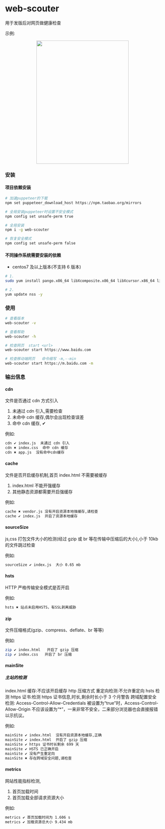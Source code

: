# web-scouter

用于发版后对网页做健康检查

示例:

<div style="text-align:center" >
  <img width="300" height="400" src="https://xjq-blog.oss-cn-shenzhen.aliyuncs.com/blog/073865B7-38BE-46E2-8863-28C3C8447212.png">
</div>

### 安装

#### 项目依赖安装

```bash
# 加速puppeteer的下载
npm set puppeteer_download_host https://npm.taobao.org/mirrors

# 全局安装puppeteer时设置不安全模式
npm config set unsafe-perm true

# 全局安装
npm i -g web-scouter

# 恢复安全模式
npm config set unsafe-perm false
```

#### 不同操作系统需要安装的依赖

- centos7 及以上版本(不支持 6 版本)

```bash
# 1.
sudo yum install pango.x86_64 libXcomposite.x86_64 libXcursor.x86_64 libXdamage.x86_64 libXext.x86_64 libXi.x86_64 libXtst.x86_64 cups-libs.x86_64 libXScrnSaver.x86_64 libXrandr.x86_64 GConf2.x86_64 alsa-lib.x86_64 atk.x86_64 gtk3.x86_64 ipa-gothic-fonts xorg-x11-fonts-100dpi xorg-x11-fonts-75dpi xorg-x11-utils xorg-x11-fonts-cyrillic xorg-x11-fonts-Type1 xorg-x11-fonts-misc

# 2.
yum update nss -y
```

### 使用

```bash
# 查看版本
web-scouter -v

# 查看帮助
web-scouter -h

# 检查网页  start <url>
web-scouter start https://www.baidu.com

# 检查移动端网页   命令缩写 -m,--min
web-scouter start https://m.baidu.com -m
```

### 输出信息

#### cdn

文件是否通过 cdn 方式引入

1. 未通过 cdn 引入,需要检查
2. 未命中 cdn 缓存,偶尔会出现检查误差
3. 命中 cdn 缓存, ✔

例如:

```bash
cdn ✔ index.js  未通过 cdn 引入
cdn ✖ index.css  命中 cdn 缓存
cdn ✖ app.js  没有命中cdn缓存
```

#### cache

文件是否开启缓存机制,首页 index.html 不需要被缓存

1. index.html 不能开强缓存
2. 其他静态资源都需要开启强缓存

例如:

```bash
cache ✖ vendor.js 没有开启资源本地强缓存,请检查
cache ✔ index.js  开启了资源本地缓存
```

#### sourceSize

js,css 打包文件大小的检测(经过 gzip 或 br 等在传输中压缩后的大小),小于 10kb 的文件跳过检查

例如:

```bash
sourceSize ✔ index.js  大小 0.65 mb
```

#### hsts

HTTP 严格传输安全模式是否开启

例如:

```bash
hsts ✖ 站点未启用HSTS，有SSL剥离威胁
```

#### zip

文件压缩格式(gzip、compress、deflate、br 等等)

例如:

```bash
zip ✔ index.html   开启了 gzip 压缩
zip ✔ index.css   开启了 br 压缩
```

#### mainSite

##### 主站的检测

index.html 缓存:不应该开启缓存
http 压缩方式
重定向检测:不允许重定向
hsts 检测
https 证书:检测 https 证书信息,时长,剩余时长小于 3 个月警告
跨域配置安全检测: Access-Control-Allow-Credentials 被设置为“true”时，Access-Control-Allow-Origin 不应该设置为“\*”，一来非常不安全，二来部分浏览器也会直接报错以示抗议。

例如:

```bash
mainSite ✔ index.html  没有开启资源本地缓存,正确
mainSite ✔ index.html  开启了 gzip 压缩
mainSite ✔ https 证书时长剩余 699 天
mainSite ✔ HSTS 已正确开启
mainSite ✔ 没有产生重定向
mainSite ✖ 存在跨域安全问题,请检查
```

#### metrics

网站性能指标检测,

1. 首页加载时间
2. 首页加载全部请求资源大小

例如:

```bash
metrics ✔ 首页加载时间为 1.606 s
metrics ✔ 加载资源总大小 9.434 mb
```
